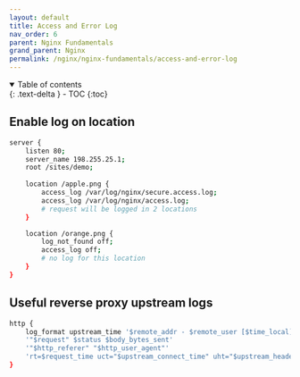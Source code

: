 ```yaml
---
layout: default    
title: Access and Error Log
nav_order: 6
parent: Nginx Fundamentals
grand_parent: Nginx
permalink: /nginx/nginx-fundamentals/access-and-error-log
---
```

<details open markdown="block">
  <summary>
    Table of contents
  </summary>
  {: .text-delta }
- TOC
{:toc}
</details>

## Enable log on location
```bash
server {
    listen 80;
    server_name 198.255.25.1;
    root /sites/demo; 
    
    location /apple.png {
        access_log /var/log/nginx/secure.access.log;
        access_log /var/log/nginx/access.log;
        # request will be logged in 2 locations
    }

    location /orange.png {
        log_not_found off; 
        access_log off; 
        # no log for this location 
    }
}
```

## Useful reverse proxy upstream logs
```bash
http {
    log_format upstream_time '$remote_addr - $remote_user [$time_local]'
    '"$request" $status $body_bytes_sent'
    '"$http_referer" "$http_user_agent"'
    'rt=$request_time uct="$upstream_connect_time" uht="$upstream_header_time" urt="$upstream_response_time"';
}
```